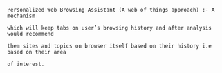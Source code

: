     Personalized Web Browsing Assistant (A web of things approach) :- A mechanism                 

    which will keep tabs on user’s browsing history and after analysis would recommend

    them sites and topics on browser itself based on their history i.e based on their area 

    of interest. 
